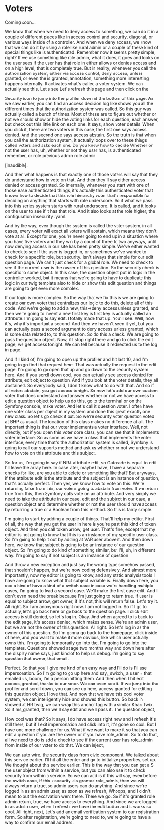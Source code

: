 # Voters

Coming soon...

We know that when we need to deny access to something, we can do it in a couple of
different places like in access control and security, diagonal, or various ways
inside of a controller. And when we deny access, we know that we can do it by using a
role like rural admin or a couple of these kind of special things like is
authenticated. Remember now it seems pretty simple, right? If we use something like
role admin, what it does, it goes and looks on the user sees if the user has that
role in either allows or denies access and on a high level, that is completely true.
But in reality, whenever you call the authorization system, either via access
control, deny access, unless granted, or even the is granted, annotation, something
more interesting happens internally. It activates what's called a voter system. We
can actually see this. Let's see Let's refresh this page and then click on the

Security icon to jump into the profiler down at the bottom of this page. As we saw
earlier, you can find an access decision log like shows you all the different times
that the authorization system was called. So this guy was actually called a bunch of
times. Most of these are to figure out whether or not we should show or hide the
voting links for each question, each answer, but check out this little link on each
one. It says, show voter details. When you click it, there are two voters in this
case, the first one says access denied. And the second one says access abstain. So
the truth is that when you call the authorization system, it actually loops over to
these things called voters and asks each one. Do you know how to decide Whether or
not the user has, uh, whether or not they user has, is authenticated, remember, or
role previous admin role admin

[inaudible].

And then what happens is that exactly one of those voters will say that they do
understand how to vote on that. And then they'll say either access denied or access
granted. So internally, whenever you start with one of those ease authenticated
things, it's actually this authenticated voter that knows how to decide that this
role hierarchy voter that's responsible for deciding on anything that starts with
role underscore. So if what we pass into this series system starts with rural
underscore. It is called, and it looks on the user to see if it has that role. And it
also looks at the role higher, the configuration insecurity .yaml.

And by the way, even though the system is called the voter system, in all cases,
every voter will exact all voters will abstain, which means they don't vote at all.
Except for one, you're never going to end up in a situation where you have five
voters and they win by a count of three to two anyways, until now denying access in
our site has been pretty simple. We've either wanted to check to see if the user is
logged in, or sometimes we've wanted to check for a specific role, but security.
Isn't always that simple for our edit question page. We can't just check for a global
role. We need to check to see if the current user is the owner of this question. So
the security check is specific to some object. In this case, the question object put
in logic in the controller worked, but it means that we're going to have to duplicate
this logic in our twig template also to hide or show this edit question and things
are going to get even more complex.

If our logic is more complex. So the way that we fix this is we are going to create
our own voter that centralizes our logic to do this, delete all of this code. And
we're going to add a new, this->deny access unless granted, and then we're going to
invent a new first key is first key is actually called an attribute. I'm going to say
edit. I totally made that up. You'll see. Well, how it's, why it's important a
second. And then we haven't seen it yet, but you can actually pass a second argument
to deny access unless granted, which is some data related to, to this question. So do
this a check. We are going to pass the question object. Now, if I stop right there
and go to click the edit page, we get access tonight. We can tell because it
redirected us to the log in page.

And if I kind of, I'm going to open up the profiler and hit last 10, and I'm going to
go find that request here. That was actually the request to the edit page. I'm going
to go open that up and go down to the security system here. And if you scroll down
cool, you can actually see access denied for attribute, edit object to question. And
if you look at the voter details, they all abstained. So everybody said, I don't know
what to do with that. And so if all voters abstain, you get access tonight. So now
let's add our own custom voter that does understand and answer whether or not we have
access to edit a question object to help us do this, go to the terminal or on the
Symfony console, make voter. And let's call it question voter. I often have one voter
class per object in my system and done this great exactly one new class. So let's go
check it out. So we're security voter question voted at BHP as usual. The location of
this class makes no difference at all. The important thing is that our voter
implements a voter interface. Well, not directly, but if you open this voter core
class, you can see that it implements voter interface. So as soon as we have a class
that implements the voter interface, every time that's the authorization system is
called, Symfony is going to call our supports method and ask us whether or not we
understand how to vote on this attribute and this subject.

So for us, I'm going to say if NRA attribute edit, so Gatorade is equal to edit. I'll
leave the array here. In case later, maybe I have, I have a separate checks for like,
are you able to delete or something like that? But anyways, if the attribute edit is
the attribute and the subject is an instance of question, that's actually perfect.
Then yes, we know how to vote on this. We're returning false from this, our voters
going to abstain from voter. If we return true from this, then Symfony calls vote on
an attribute. And very simply we need to take the attribute in our case, edit and the
subject in our case, a question object and determine whether or not the user should
have access by returning a true or a Boolean from this method. So this is fairly
simple.

I'm going to start by adding a couple of things. That'll help my editor. First of
all, the way that you get the user in here is you're past this kind of token object.
And then you call token arrow, get user. That's fine, except that my editor is not
going to know that this is an instance of my specific user class. So I'm going to
help it out by adding at VAR user above it. And then down here, we know that subject
is going to be an instance of our question object. So I'm going to do kind of
something similar, but I'll, uh, in different way. I'm going to say if not subject is
an instance of question

And throw a new exception and just say the wrong type somehow passed, that shouldn't
happen, but we're now coding defensively. And almost more importantly, now my editor
is going to know, and any static analysis tools I have are going to know what that
subject variable is. Finally down here, you see a kind of have a kind of a switch
case in case we're handling multiple cases, I'm going to lead a second case. We'll
make the first case edit. And I don't even need the break because I'm just going to
return true. If user is equal to subject arrow, get owner, if it's not, this will
return false. Let's try it. All right. So I am anonymous right now. I am not logged
in. So if I go to actually, let's go back here or go back to the question page. I
click edit access is still denied, so let's log in. Okay. And when agreed to is back
to the edit page, it's access denied, which makes sense. We're an admin user, but we
are not the owner of this question. All right. So let's log in as the owner of this
question. So I'm gonna go back to the homepage, click inside of here, and you want to
make it more obvious, like which user actually owns this. I'm going to temporarily go
into the, I'm going to go into the templates. Questions showed at age two months way
and down here after the display name says, just kind of to help us debug. I'm going
to say question that owner, that email.

Perfect. So that you'll give me kind of an easy way and I'll do is I'll use
impersonation. So I'm going to go up here and say,_switch,_a user = that emailed us,
boom, I'm a person hitting them. And then when I hit edit access, granted, thanks to
our voter. We can even see it. If we jump into the profiler and scroll down, you can
see up here, access granted for editing this question object. I love that. And now
that we have this cool voter system, we can intelligently hide and showed this
button. So back in showed at HR twig, we can wrap this anchor tag with a similar Khan
Twix. So if his_granted, then we'll say edit and we'll pass it. The question object,

How cool was that? So it says, I do have access right now and I refresh it's still
there, but if I exit impersonation and click into it, it's gone so cool. But I have
one more challenge for us. What if we want to make it so that you can edit a question
if you are the owner or if you have role_admin. So to do that, all we need to do is
add a check to see if the current user has role_admin from inside of our voter to do
that. We can inject,

We can auto wire, the security class from civic component. We talked about this
service earlier. I'll hit all the enter and go to initialize properties, set up. We
thought about this service earlier. This is the way that you can get a S the user
object from within a service, but you can also use it to check security from within a
service. So we can add is if this will say, even before the switch case, if
this->security->is granted role_admin, then we will always return a true, so admin
users can do anything. And since we're logged in as an admin user, as soon as we
refresh, Whoops, and I didn't mean to put the excavation went there. There we go. So
if it's granted role admin return, true, we have access to everything. And since we
are logged in as admin user, when I refresh, we have the edit button and it works so
cool. All right, next, Let's add an email verification system to our registration
form. So after registration, we're going to need to, we're going to have a way to
confirm our email address.

